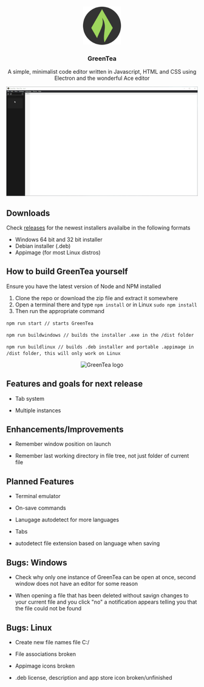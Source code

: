 
<p align="center">
    <img src="resources/icon.png" alt="GreenTea logo" width="100" height="100">
</p>

<h3 align="center">GreenTea</h3>

<p align="center">
  A simple, minimalist code editor written in Javascript, HTML and CSS using Electron and the wonderful Ace editor
  <br>
</p>

<p align="center">
    <img src="resources/readme/demo_1.gif" alt="GreenTea logo" width="800">
</p>

## Downloads

Check [releases](https://github.com/rudolphventer/GreenTea/releases) for the newest installers availalbe in the following formats
- Windows 64 bit and 32 bit installer
- Debian installer (.deb)
- Appimage (for most Linux distros)

## How to build GreenTea yourself

Ensure you have the latest version of Node and NPM installed
1. Clone the repo or download the zip file and extract it somewhere
2. Open a terminal there and type ```npm install``` or in Linux ```sudo npm install ```
3. Then run the appropriate command


```npm run start // starts GreenTea```


```npm run buildwindows // builds the installer .exe in the /dist folder```



```npm run buildlinux // builds .deb installer and portable .appimage in /dist folder, this will only work on Linux```
  
<p align="center">
    <img src="resources/readme/demo_2.gif" alt="GreenTea logo" width="480">
</p>

## Features and goals for next release

- Tab system

- Multiple instances


## Enhancements/Improvements

- Remember window position on launch

- Remember last working directory in file tree, not just folder of current file


## Planned Features

- Terminal emulator

- On-save commands

- Lanugage autodetect for more languages

- Tabs

- autodetect file extension based on language when saving

## Bugs: Windows

- Check why only one instance of GreenTea can be open at once, second window does not have an editor for some reason

- When opening a file that has been deleted without savign changes to your current file and you click "no" a notification appears telling  you that the file could not be found

## Bugs: Linux

- Create new file names file C:/

- File associations broken

- Appimage icons broken

- .deb license, description and app store icon broken/unfinished
